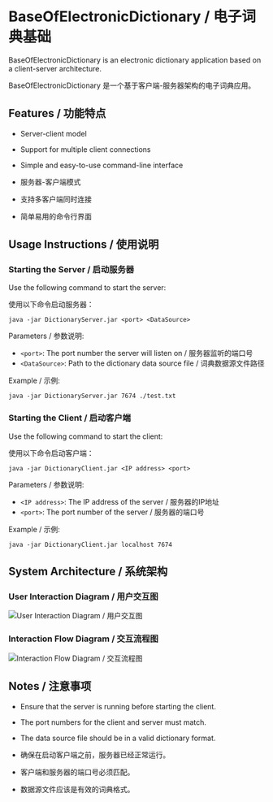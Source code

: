 # BaseOfElectronicDictionary / 电子词典基础

BaseOfElectronicDictionary is an electronic dictionary application based on a client-server architecture.

BaseOfElectronicDictionary 是一个基于客户端-服务器架构的电子词典应用。

## Features / 功能特点

- Server-client model
- Support for multiple client connections
- Simple and easy-to-use command-line interface

- 服务器-客户端模式
- 支持多客户端同时连接
- 简单易用的命令行界面

## Usage Instructions / 使用说明

### Starting the Server / 启动服务器

Use the following command to start the server:

使用以下命令启动服务器：

```
java -jar DictionaryServer.jar <port> <DataSource>
```

Parameters / 参数说明:
- `<port>`: The port number the server will listen on / 服务器监听的端口号
- `<DataSource>`: Path to the dictionary data source file / 词典数据源文件路径

Example / 示例:
```
java -jar DictionaryServer.jar 7674 ./test.txt
```

### Starting the Client / 启动客户端

Use the following command to start the client:

使用以下命令启动客户端：

```
java -jar DictionaryClient.jar <IP address> <port>
```

Parameters / 参数说明:
- `<IP address>`: The IP address of the server / 服务器的IP地址
- `<port>`: The port number of the server / 服务器的端口号

Example / 示例:
```
java -jar DictionaryClient.jar localhost 7674
```

## System Architecture / 系统架构

### User Interaction Diagram / 用户交互图

![User Interaction Diagram / 用户交互图](https://github.com/user-attachments/assets/ee93e0cb-9585-4f3c-a0ed-b9711ca6f31d)

### Interaction Flow Diagram / 交互流程图

![Interaction Flow Diagram / 交互流程图](https://github.com/user-attachments/assets/0886c63a-f809-43dd-8b86-0bb10a4b6420)

## Notes / 注意事项

- Ensure that the server is running before starting the client.
- The port numbers for the client and server must match.
- The data source file should be in a valid dictionary format.

- 确保在启动客户端之前，服务器已经正常运行。
- 客户端和服务器的端口号必须匹配。
- 数据源文件应该是有效的词典格式。




